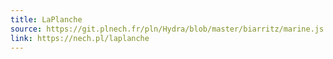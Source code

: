 ```yaml
---
title: LaPlanche
source: https://git.plnech.fr/pln/Hydra/blob/master/biarritz/marine.js
link: https://nech.pl/laplanche
---
```

